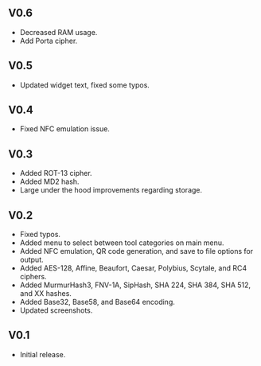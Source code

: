 ## V0.6
- Decreased RAM usage.
- Add Porta cipher.

## V0.5
- Updated widget text, fixed some typos.

## V0.4
- Fixed NFC emulation issue.

## V0.3
- Added ROT-13 cipher.
- Added MD2 hash.
- Large under the hood improvements regarding storage.

## V0.2
- Fixed typos.
- Added menu to select between tool categories on main menu.
- Added NFC emulation, QR code generation, and save to file options for output.
- Added AES-128, Affine, Beaufort, Caesar, Polybius, Scytale, and RC4 ciphers.
- Added MurmurHash3, FNV-1A, SipHash, SHA 224, SHA 384, SHA 512, and XX hashes.
- Added Base32, Base58, and Base64 encoding.
- Updated screenshots.

## V0.1
- Initial release.
